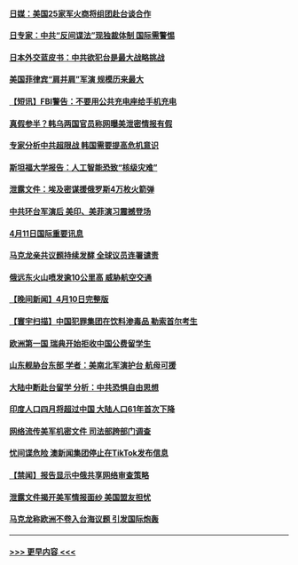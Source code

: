 #### [日媒：美国25家军火商将组团赴台谈合作](../pages/prog202/a103688625.md?t=04120643) 
#### [日专家：中共“反间谍法”现独裁体制 国际需警惕](../pages/prog202/a103688583.md?t=04120643) 
#### [日本外交蓝皮书：中共欲犯台是最大战略挑战](../pages/prog202/a103688577.md?t=04120643) 
#### [美国菲律宾“肩并肩”军演 规模历来最大](../pages/prog202/a103688578.md?t=04120643) 
#### [【短讯】FBI警告：不要用公共充电座给手机充电](../pages/prog202/a103688582.md?t=04120643) 
#### [真假参半？韩乌两国官员称网曝美泄密情报有假](../pages/prog202/a103688535.md?t=04120643) 
#### [专家分析中共超限战 韩国需要提高危机意识](../pages/prog202/a103688491.md?t=04120643) 
#### [斯坦福大学报告：人工智能恐致“核级灾难”](../pages/prog202/a103688326.md?t=04120643) 
#### [泄露文件：埃及密谋援俄罗斯4万枚火箭弹](../pages/prog202/a103688318.md?t=04120643) 
#### [中共环台军演后 美印、美菲演习震撼登场](../pages/prog202/a103688314.md?t=04120643) 
#### [4月11日国际重要讯息](../pages/prog202/a103688307.md?t=04120643) 
#### [马克龙亲共议题持续发酵 全球议员连署谴责](../pages/prog202/a103688300.md?t=04120643) 
#### [俄远东火山喷发逾10公里高 威胁航空交通](../pages/prog202/a103688156.md?t=04120643) 
#### [【晚间新闻】4月10日完整版](../pages/prog202/a103688088.md?t=04120643) 
#### [【寰宇扫描】中国犯罪集团在饮料渗毒品 勒索首尔考生](../pages/prog202/a103688108.md?t=04120643) 
#### [欧洲第一国 瑞典开始拒收中国公费留学生](../pages/prog202/a103687794.md?t=04120643) 
#### [山东舰胁台东部 学者：美南北军演护台 航母可援](../pages/prog202/a103687797.md?t=04120643) 
#### [大陆中断赴台留学 分析：中共恐惧自由思想](../pages/prog202/a103687798.md?t=04120643) 
#### [印度人口四月将超过中国 大陆人口61年首次下降](../pages/prog202/a103687813.md?t=04120643) 
#### [网络流传美军机密文件 司法部跨部门调查](../pages/prog202/a103687814.md?t=04120643) 
#### [忧间谍危险 澳新闻集团停止在TikTok发布信息](../pages/prog202/a103687779.md?t=04120643) 
#### [【禁闻】报告显示中俄共享网络审查策略](../pages/prog202/a103687719.md?t=04120643) 
#### [泄露文件揭开美军情报面纱 美国盟友担忧](../pages/prog202/a103687540.md?t=04120643) 
#### [马克龙称欧洲不卷入台海议题 引发国际炮轰](../pages/prog202/a103687576.md?t=04120643) 

----
#### [ >>> 更早内容 <<< ](../indexes/prog202-earlier.md)
